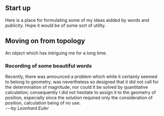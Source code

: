 ## Start up

Here is a place for formulating some of my ideas aidded by words and publicity. Hope it would be of some sort of utility.

## Moving on from topology

An object which has intriguing me for a long time.

### Rocording of some beautiful words

Recently, there was announced a problem which while it certainly seemed to belong to geometry, was nevertheless so designed that it did not call for the determination of magnitude, nor could it be solved by quantitative calculation; consequently I did not hesitate to assign it to the geometry of position, especially since the solution required only the consideration of position, calculation being of no use.  
---by _Leonhard Euler_



